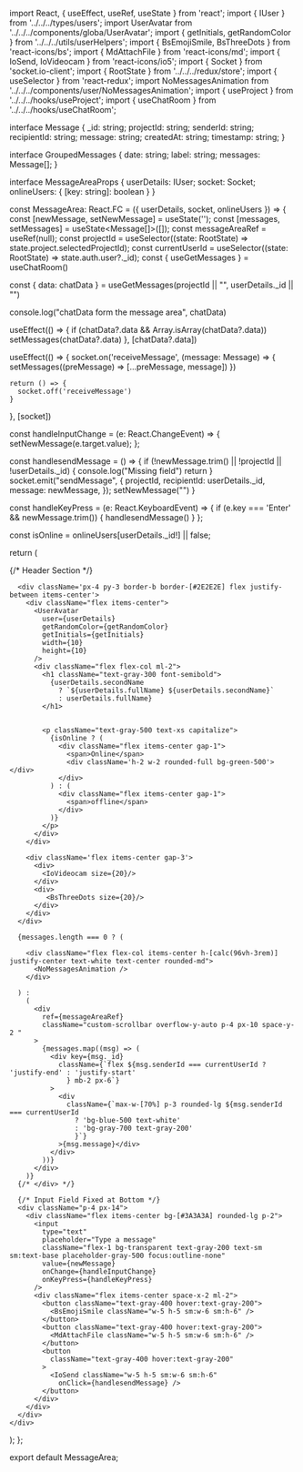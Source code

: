 import React, { useEffect, useRef, useState } from 'react';
import { IUser } from '../../../types/users';
import UserAvatar from '../../../components/globa/UserAvatar';
import { getInitials, getRandomColor } from '../../../utils/userHelpers';
import { BsEmojiSmile, BsThreeDots } from 'react-icons/bs';
import { MdAttachFile } from 'react-icons/md';
import { IoSend, IoVideocam } from 'react-icons/io5';
import { Socket } from 'socket.io-client';
import { RootState } from '../../../redux/store';
import { useSelector } from 'react-redux';
import NoMessagesAnimation from '../../../components/user/NoMessagesAnimation';
import { useProject } from '../../../hooks/useProject';
import { useChatRoom } from '../../../hooks/useChatRoom';

interface Message {
  _id: string;
  projectId: string;
  senderId: string;
  recipientId: string;
  message: string;
  createdAt: string;
  timestamp: string;
}

interface GroupedMessages {
  date: string;
  label: string;
  messages: Message[];
}

interface MessageAreaProps {
  userDetails: IUser;
  socket: Socket;
  onlineUsers: { [key: string]: boolean }
}

const MessageArea: React.FC<MessageAreaProps> = ({ userDetails, socket, onlineUsers }) => {
  const [newMessage, setNewMessage] = useState('');
  const [messages, setMessages] = useState<Message[]>([]);
  const messageAreaRef = useRef<HTMLDivElement>(null);
  const projectId = useSelector((state: RootState) => state.project.selectedProjectId);
  const currentUserId = useSelector((state: RootState) => state.auth.user?._id);
  const { useGetMessages } = useChatRoom()

  const { data: chatData } = useGetMessages(projectId || "", userDetails._id || "")

  console.log("chatData form the message area", chatData)

  useEffect(() => {
    if (chatData?.data && Array.isArray(chatData?.data))
      setMessages(chatData?.data)
  }, [chatData?.data])


  useEffect(() => {
    socket.on('receiveMessage', (message: Message) => {
      setMessages((preMessage) => [...preMessage, message])
    })

    return () => {
      socket.off('receiveMessage')
    }
  }, [socket])



  const handleInputChange = (e: React.ChangeEvent<HTMLInputElement>) => {
    setNewMessage(e.target.value);
  };

  const handlesendMessage = () => {
    if (!newMessage.trim() || !projectId || !userDetails._id) {
      console.log("Missing field")
      return
    }
    socket.emit("sendMessage", {
      projectId,
      recipientId: userDetails._id,
      message: newMessage,
    });
    setNewMessage("")
  }

  const handleKeyPress = (e: React.KeyboardEvent<HTMLInputElement>) => {
    if (e.key === 'Enter' && newMessage.trim()) {
      handlesendMessage()
    }
  };

  const isOnline = onlineUsers[userDetails._id!] || false;

  return (
    <div className="flex-1 w-full bg-[#202020] flex flex-col h-[calc(96vh-3rem)]">
      {/* Header Section */}


      <div className='px-4 py-3 border-b border-[#2E2E2E] flex justify-between items-center'>
        <div className="flex items-center">
          <UserAvatar
            user={userDetails}
            getRandomColor={getRandomColor}
            getInitials={getInitials}
            width={10}
            height={10}
          />
          <div className="flex flex-col ml-2">
            <h1 className="text-gray-300 font-semibold">
              {userDetails.secondName
                ? `${userDetails.fullName} ${userDetails.secondName}`
                : userDetails.fullName}
            </h1>


            <p className="text-gray-500 text-xs capitalize">
              {isOnline ? (
                <div className="flex items-center gap-1">
                  <span>Online</span>
                  <div className='h-2 w-2 rounded-full bg-green-500'></div>
                </div>
              ) : (
                <div className="flex items-center gap-1">
                  <span>offline</span>
                </div>
              )}
            </p>
          </div>
        </div>

        <div className='flex items-center gap-3'>
          <div>
            <IoVideocam size={20}/>
          </div>
          <div>
             <BsThreeDots size={20}/>
          </div>
        </div>
      </div>

      {messages.length === 0 ? (

        <div className="flex flex-col items-center h-[calc(96vh-3rem)] justify-center text-white text-center rounded-md">
          <NoMessagesAnimation />
        </div>

      ) :
        (
          <div
            ref={messageAreaRef}
            className="custom-scrollbar overflow-y-auto p-4 px-10 space-y-2 "
          >
            {messages.map((msg) => (
              <div key={msg._id}
                className={`flex ${msg.senderId === currentUserId ? 'justify-end' : 'justify-start'
                  } mb-2 px-6`}
              >
                <div
                  className={`max-w-[70%] p-3 rounded-lg ${msg.senderId === currentUserId
                    ? 'bg-blue-500 text-white'
                    : 'bg-gray-700 text-gray-200'
                    }`}
                >{msg.message}</div>
              </div>
            ))}
          </div>
        )}
      {/* </div> */}

      {/* Input Field Fixed at Bottom */}
      <div className="p-4 px-14">
        <div className="flex items-center bg-[#3A3A3A] rounded-lg p-2">
          <input
            type="text"
            placeholder="Type a message"
            className="flex-1 bg-transparent text-gray-200 text-sm sm:text-base placeholder-gray-500 focus:outline-none"
            value={newMessage}
            onChange={handleInputChange}
            onKeyPress={handleKeyPress}
          />
          <div className="flex items-center space-x-2 ml-2">
            <button className="text-gray-400 hover:text-gray-200">
              <BsEmojiSmile className="w-5 h-5 sm:w-6 sm:h-6" />
            </button>
            <button className="text-gray-400 hover:text-gray-200">
              <MdAttachFile className="w-5 h-5 sm:w-6 sm:h-6" />
            </button>
            <button
              className="text-gray-400 hover:text-gray-200"
            >
              <IoSend className="w-5 h-5 sm:w-6 sm:h-6"
                onClick={handlesendMessage} />
            </button>
          </div>
        </div>
      </div>
    </div>
  );
};

export default MessageArea;